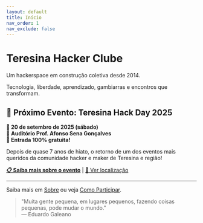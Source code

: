 ```yaml
---
layout: default
title: Início
nav_order: 1
nav_exclude: false
---
```


# Teresina Hacker Clube

Um hackerspace em construção coletiva desde 2014.

Tecnologia, liberdade, aprendizado, gambiarras e encontros que transformam.

## 🚀 Próximo Evento: Teresina Hack Day 2025

**📅 20 de setembro de 2025 (sábado)**  
**📍 Auditório Prof. Afonso Sena Gonçalves**  
**🎫 Entrada 100% gratuita!**

Depois de quase 7 anos de hiato, o retorno de um dos eventos mais queridos da comunidade hacker e maker de Teresina e região!

[**📋 Saiba mais sobre o evento**](/teresina-hack-day-2025) | [📍 Ver localização](https://maps.app.goo.gl/XcpEoUmzAQxy8mtb8)

---

Saiba mais em [Sobre](/sobre) ou veja [Como Participar](/participar).

> "Muita gente pequena, em lugares pequenos, fazendo coisas pequenas, pode mudar o mundo."  
> — Eduardo Galeano